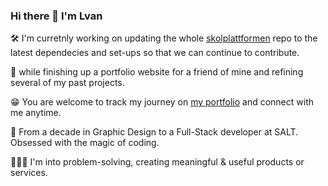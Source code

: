 ### Hi there 👋 I'm Lvan

🛠️ I'm curretnly working on updating the whole [skolplattformen](https://github.com/kolplattformen/skolplattformen) repo to the latest dependecies and set-ups so that we can continue to contribute.

👯 while finishing up a portfolio website for a friend of mine and refining several of my past projects.

😁 You are welcome to track my journey on [my portfolio](https://www.lvanni.org) and connect with me anytime.

🦄 From a decade in Graphic Design to a Full-Stack developer at SALT. Obsessed with the magic of coding.

👨🏻‍💻 I'm into problem-solving, creating meaningful & useful products or services.



<!--
**lvan-ni/lvan-ni** is a ✨ _special_ ✨ repository because its `README.md` (this file) appears on your GitHub profile.

Here are some ideas to get you started:

- 🔭 I’m currently working on ...
- 🌱 I’m currently learning ...
- 👯 I’m looking to collaborate on ...
- 🤔 I’m looking for help with ...
- 💬 Ask me about ...
- 📫 How to reach me: ...
- 😄 Pronouns: ...
- ⚡ Fun fact: ...
-->
